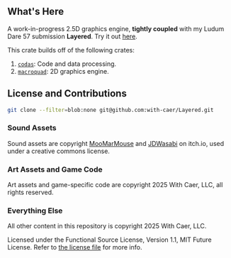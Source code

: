 ## What's Here

A work-in-progress 2.5D graphics engine, **tightly coupled** with
my Ludum Dare 57 submission **Layered**. Try it out [here](https://www.caer.cc/app/ld57).

This crate builds off of the following crates:

1. [`codas`](https://www.crates.io/crates/codas): Code and data processing.
2. [`macroquad`](https://macroquad.rs): 2D graphics engine.

## License and Contributions

```sh
git clone --filter=blob:none git@github.com:with-caer/Layered.git
```

### Sound Assets

Sound assets are copyright
[MooMarMouse](https://moomarmouse.itch.io/sweet-little-ambiance) and
[JDWasabi](https://jdwasabi.itch.io/8-bit-16-bit-sound-effects-pack)
on itch.io, used under a creative commons license.

### Art Assets and Game Code

Art assets and game-specific code are copyright
2025 With Caer, LLC, all rights reserved.

### Everything Else

All other content in this repository is copyright 2025 With Caer, LLC.

Licensed under the Functional Source License, Version 1.1, MIT Future License.
Refer to [the license file](LICENSE.md) for more info.
